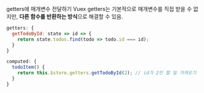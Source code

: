 getters에 매개변수 전달하기
Vuex getters는 기본적으로 매개변수를 직접 받을 수 없지만, **다른 함수를 반환하는 방식**으로 해결할 수 있음.
```js
getters: {
  getTodoById: state => id => {
    return state.todos.find(todo => todo.id === id);
  }
}
```

```js
computed: {
  todoItem() {
    return this.$store.getters.getTodoById(2); // id가 2인 할 일 가져오기
  }
}
```